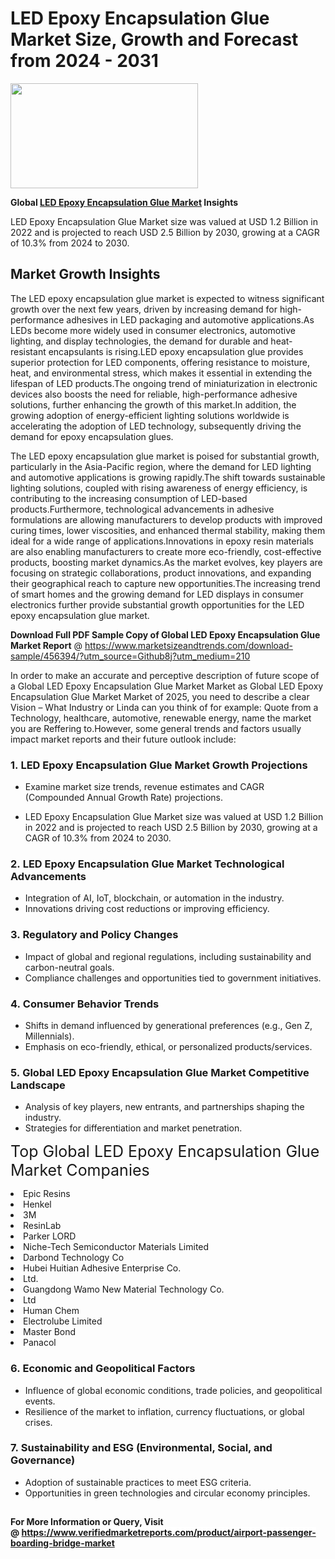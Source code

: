 <H1>LED Epoxy Encapsulation Glue Market Size, Growth and Forecast from 2024 - 2031</H1><img class="aligncenter size-medium wp-image-584254" src="https://thirdeyenews.in/wp-content/uploads/2024/09/Global-Market-Research-300x168.jpeg" alt="" width="300" height="168" /><p><strong>Global&nbsp;<a href="https://www.marketsizeandtrends.com/download-sample/456394/?utm_source=Github8j?utm_medium=210">LED Epoxy Encapsulation Glue Market</a> Insights</strong></p><p>LED Epoxy Encapsulation Glue Market size was valued at USD 1.2 Billion in 2022 and is projected to reach USD 2.5 Billion by 2030, growing at a CAGR of 10.3% from 2024 to 2030.</p><p><h2>Market Growth Insights</h2> <p>The LED epoxy encapsulation glue market is expected to witness significant growth over the next few years, driven by increasing demand for high-performance adhesives in LED packaging and automotive applications.As LEDs become more widely used in consumer electronics, automotive lighting, and display technologies, the demand for durable and heat-resistant encapsulants is rising.LED epoxy encapsulation glue provides superior protection for LED components, offering resistance to moisture, heat, and environmental stress, which makes it essential in extending the lifespan of LED products.The ongoing trend of miniaturization in electronic devices also boosts the need for reliable, high-performance adhesive solutions, further enhancing the growth of this market.In addition, the growing adoption of energy-efficient lighting solutions worldwide is accelerating the adoption of LED technology, subsequently driving the demand for epoxy encapsulation glues.</p> <p>The LED epoxy encapsulation glue market is poised for substantial growth, particularly in the Asia-Pacific region, where the demand for LED lighting and automotive applications is growing rapidly.The shift towards sustainable lighting solutions, coupled with rising awareness of energy efficiency, is contributing to the increasing consumption of LED-based products.Furthermore, technological advancements in adhesive formulations are allowing manufacturers to develop products with improved curing times, lower viscosities, and enhanced thermal stability, making them ideal for a wide range of applications.Innovations in epoxy resin materials are also enabling manufacturers to create more eco-friendly, cost-effective products, boosting market dynamics.As the market evolves, key players are focusing on strategic collaborations, product innovations, and expanding their geographical reach to capture new opportunities.The increasing trend of smart homes and the growing demand for LED displays in consumer electronics further provide substantial growth opportunities for the LED epoxy encapsulation glue market.</p><p><span class=""><strong>Download Full PDF Sample Copy of Global LED Epoxy Encapsulation Glue Market Report</strong> @ <a href="https://www.marketsizeandtrends.com/download-sample/456394/?utm_source=Github8j?utm_medium=210" target="_blank">https://www.marketsizeandtrends.com/download-sample/456394/?utm_source=Github8j?utm_medium=210</a></span></p><p>In order to make an accurate and perceptive description of future scope of a Global&nbsp;LED Epoxy Encapsulation Glue Market Market as Global&nbsp;LED Epoxy Encapsulation Glue Market Market of 2025, you need to describe a clear Vision &ndash; What Industry or Linda can you think of for example: Quote from a Technology, healthcare, automotive, renewable energy, name the market you are Reffering to.However, some general trends and factors usually impact market reports and their future outlook include:</p><h3>1.&nbsp;<strong>LED Epoxy Encapsulation Glue Market Growth Projections</strong></h3><ul><li>Examine market size trends, revenue estimates and CAGR (Compounded Annual Growth Rate) projections.</li><li><p>LED Epoxy Encapsulation Glue Market size was valued at USD 1.2 Billion in 2022 and is projected to reach USD 2.5 Billion by 2030, growing at a CAGR of 10.3% from 2024 to 2030.</p></li></ul><h3>2.&nbsp;<strong>LED Epoxy Encapsulation Glue Market Technological Advancements</strong></h3><ul><li>Integration of AI, IoT, blockchain, or automation in the industry.</li><li>Innovations driving cost reductions or improving efficiency.</li></ul><h3>3.&nbsp;<strong>Regulatory and Policy Changes</strong></h3><ul><li>Impact of global and regional regulations, including sustainability and carbon-neutral goals.</li><li>Compliance challenges and opportunities tied to government initiatives.</li></ul><h3>4.&nbsp;<strong>Consumer Behavior Trends</strong></h3><ul><li>Shifts in demand influenced by generational preferences (e.g., Gen Z, Millennials).</li><li>Emphasis on eco-friendly, ethical, or personalized products/services.</li></ul><h3>5.&nbsp;<strong>Global LED Epoxy Encapsulation Glue Market Competitive Landscape</strong></h3><ul><li>Analysis of key players, new entrants, and partnerships shaping the industry.</li><li>Strategies for differentiation and market penetration.</li></ul><p data-pm-slice="1 1 []"><span style="color: inherit; font-family: inherit; font-size: 25px;">Top Global LED Epoxy Encapsulation Glue Market Companies</span></p><div class="" data-test-id=""><p><li>Epic Resins</li><li> Henkel</li><li> 3M</li><li> ResinLab</li><li> Parker LORD</li><li> Niche-Tech Semiconductor Materials Limited</li><li> Darbond Technology Co</li><li> Hubei Huitian Adhesive Enterprise Co.</li><li> Ltd.</li><li> Guangdong Wamo New Material Technology Co.</li><li>Ltd</li><li> Human Chem</li><li> Electrolube Limited</li><li> Master Bond</li><li> Panacol</li></p></div><h3>6.&nbsp;<strong>Economic and Geopolitical Factors</strong></h3><ul><li>Influence of global economic conditions, trade policies, and geopolitical events.</li><li>Resilience of the market to inflation, currency fluctuations, or global crises.</li></ul><h3>7.&nbsp;<strong>Sustainability and ESG (Environmental, Social, and Governance)</strong></h3><ul><li>Adoption of sustainable practices to meet ESG criteria.</li><li>Opportunities in green technologies and circular economy principles.</li></ul><h2><strong style="font-size: 14px;">For More Information or Query, Visit @&nbsp;</strong><a style="background-color: #ffffff; font-size: 14px;" href="https://www.marketsizeandtrends.com/report/led-epoxy-encapsulation-glue-market/" target="_blank">https://www.verifiedmarketreports.com/product/airport-passenger-boarding-bridge-market</a></h2>